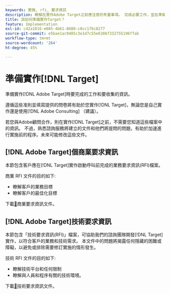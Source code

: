 ```yaml
---
keywords: 實施, rfi, 要求資訊
description: 瞭解在實作Adobe Target之前應注意的考量事項。 完成必要工作，並在準備實作Target時收集資訊。
title: 該如何準備實作Target？
feature: Implementation
exl-id: cd2a1016-e085-4b61-8680-c0cc176c8277
source-git-commit: e5bae1ac9485c3e1d7c55e6386f332755196ffab
workflow-type: tm+mt
source-wordcount: '264'
ht-degree: 45%

---
```


# 準備實作[!DNL Target]

準備實作[!DNL Adobe Target]時要完成的工作和要收集的資訊。

遵循這些准則並填寫提供的問卷將有助於您實作[!DNL Target]，無論您是自己實作還是使用[!DNL Adobe Consulting] （建議）。

若您與Adobe顧問合作，則在實作[!DNL Target]之前，不需要您知道這些檔案中的資訊。 不過，熟悉諮詢服務將建立的文件和他們將提問的問題，有助於加速進行實施前的程序。未來可能修改這些文件。

## [!DNL Adobe Target]個商業要求資訊

本節包含客戶應在[!DNL Target]實作啟動呼叫前完成的業務要求資訊(RFI)檔案。

商業 RFI 文件的目的如下:

* 瞭解客戶的業務目標
* 瞭解客戶的最佳化目標

下載[&#128279;](assets/business-rfi.docx)商業要求資訊文件。

## [!DNL Adobe Target]技術要求資訊

本節包含「技術要求資訊(RFI)」檔案，可協助我們的諮詢團隊開發[!DNL Target]實作，以符合客戶的業務和技術需求。 本文件中的問題將揭露任何隱藏的困難或障礙，以避免或排除需要修訂實施的情形發生。

技術 RFI 文件的目的如下:

* 瞭解技術平台和任何限制
* 瞭解與人員和程序有關的技術環境。

下載[&#128279;](assets/technical-rfi.docx)技術要求資訊文件。
